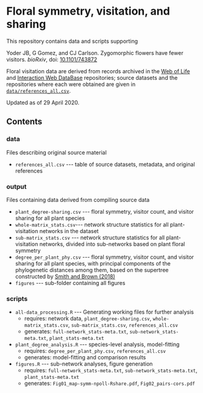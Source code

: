 Floral symmetry, visitation, and sharing
========================================

This repository contains data and scripts supporting 

Yoder JB, G Gomez, and CJ Carlson. Zygomorphic flowers have fewer visitors. *bioRxiv*, doi: [10.1101/743872](https://www.doi.org/10.1101/743872)

Floral visitation data are derived from records archived in the [Web of Life](http://www.web-of-life.es) and [Interaction Web DataBase](https://www.nceas.ucsb.edu/interactionweb) repositories; source datasets and the repositories where each were obtained are given in [`data/references_all.csv`](data/references_all.csv).

Updated as of 29 April 2020.


Contents
--------

### data

Files describing original source material

- `references_all.csv` --- table of source datasets, metadata, and original references

### output

Files containing data derived from compiling source data

- `plant_degree-sharing.csv` --- floral symmetry, visitor count, and visitor sharing for all plant species 
- `whole-matrix_stats.csv`--- network structure statistics for all plant-visitation networks in the dataset
- `sub-matrix_stats.csv` --- network structure statistics for all plant-visitation networks, divided into sub-networks based on plant floral symmetry
- `degree_per_plant_phy.csv` --- floral symmetry, visitor count, and visitor sharing for all plant species, with principal components of the phylogenetic distances among them, based on the supertree constructed by [Smith and Brown (2018)](https://doi.org/10.1002/ajb2.1019)
- `figures` --- sub-folder containing all figures

### scripts

- `all-data_processing.R` --- Generating working files for further analysis
	- requires: network data, `plant_degree-sharing.csv`, `whole-matrix_stats.csv`, `sub-matrix_stats.csv`, `references_all.csv`
	- generates: `full-network_stats-meta.txt`, `sub-network_stats-meta.txt`, `plant_stats-meta.txt`
- `plant_degree_analysis.R` --- species-level analysis, model-fitting
	- requires: `degree_per_plant_phy.csv`, `references_all.csv`
	- generates: model-fitting and comparison results
- `figures.R` --- sub-network analyses, figure generation
	- requires: `full-network_stats-meta.txt`, `sub-network_stats-meta.txt`, `plant_stats-meta.txt`
	- generates: `Fig01_map-symm-npoll-Rshare.pdf`, `Fig02_pairs-cors.pdf`
